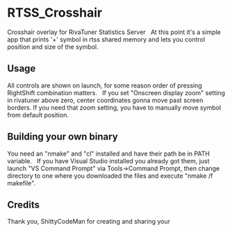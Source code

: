 # RTSS_Crosshair
Crosshair overlay for RivaTuner Statistics Server &nbsp;
At this point it's a simple app that prints '+' symbol in rtss shared memory and lets you control position and size of the symbol. &nbsp;
## Usage
All controls are shown on launch, for some reason order of pressing RightShift combination matters. &nbsp;
If you set "Onscreen display zoom" setting in rivatuner above zero, center coordinates gonna move past screen borders. If you need that zoom setting, you have to manually move symbol from default position. &nbsp;
## Building your own binary
You need an "nmake" and "cl" installed and have their path be in PATH variable. &nbsp;
If you have Visual Studio installed you already got them, just launch "VS Command Prompt" via Tools->Command Prompt, then change directory to one where you downloaded the files and execute "nmake /f makefile". &nbsp;
## Credits
Thank you, ShittyCodeMan for creating and sharing your 
